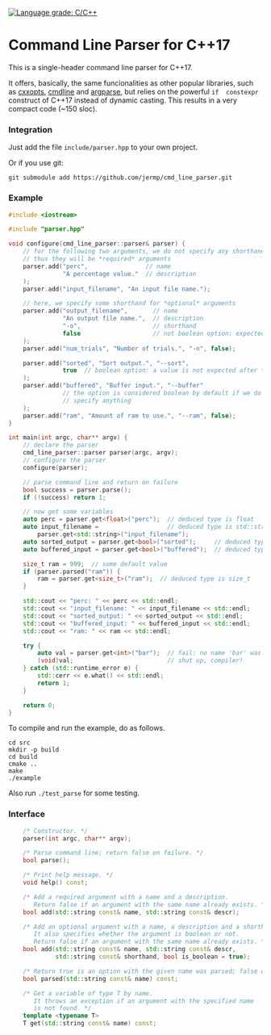 [![Language grade: C/C++](https://img.shields.io/lgtm/grade/cpp/g/jermp/cmd_line_parser.svg?logo=lgtm&logoWidth=18)](https://lgtm.com/projects/g/jermp/cmd_line_parser/context:cpp)

Command Line Parser for C++17
============================

This is a single-header command line parser for C++17.

It offers, basically, the same funcionalities as other popular libraries, such as [cxxopts](https://github.com/jarro2783/cxxopts),
[cmdline](https://github.com/tanakh/cmdline) and
[argparse](https://github.com/hbristow/argparse),
but relies on the powerful `if  constexpr` construct of C++17 instead of dynamic casting.
This results in a very compact code (~150 sloc).

### Integration

Just add the file `include/parser.hpp` to your own project.

Or if you use git:

	git submodule add https://github.com/jermp/cmd_line_parser.git

### Example

```C++
#include <iostream>

#include "parser.hpp"

void configure(cmd_line_parser::parser& parser) {
    // for the following two arguments, we do not specify any shorthand,
    // thus they will be *required* arguments
    parser.add("perc",                // name
               "A percentage value."  // description
    );
    parser.add("input_filename", "An input file name.");

    // here, we specify some shorthand for *optional* arguments
    parser.add("output_filename",       // name
               "An output file name.",  // description
               "-o",                    // shorthand
               false                    // not boolean option: expected a value after the shorthand
    );
    parser.add("num_trials", "Number of trials.", "-n", false);

    parser.add("sorted", "Sort output.", "--sort",
               true  // boolean option: a value is not expected after the shorthand
    );
    parser.add("buffered", "Buffer input.", "--buffer"
               // the option is considered boolean by default if we do not
               // specify anything
    );
    parser.add("ram", "Amount of ram to use.", "--ram", false);
}

int main(int argc, char** argv) {
    // declare the parser
    cmd_line_parser::parser parser(argc, argv);
    // configure the parser
    configure(parser);

    // parse command line and return on failure
    bool success = parser.parse();
    if (!success) return 1;

    // now get some variables
    auto perc = parser.get<float>("perc");  // deduced type is float
    auto input_filename =                   // deduced type is std::string
        parser.get<std::string>("input_filename");
    auto sorted_output = parser.get<bool>("sorted");     // deduced type is bool
    auto buffered_input = parser.get<bool>("buffered");  // deduced type is bool

    size_t ram = 999;  // some default value
    if (parser.parsed("ram")) {
        ram = parser.get<size_t>("ram");  // deduced type is size_t
    }

    std::cout << "perc: " << perc << std::endl;
    std::cout << "input_filename: " << input_filename << std::endl;
    std::cout << "sorted_output: " << sorted_output << std::endl;
    std::cout << "buffered_input: " << buffered_input << std::endl;
    std::cout << "ram: " << ram << std::endl;

    try {
        auto val = parser.get<int>("bar");  // fail: no name 'bar' was specified
        (void)val;                          // shut up, compiler!
    } catch (std::runtime_error e) {
        std::cerr << e.what() << std::endl;
        return 1;
    }

    return 0;
}

```

To compile and run the example, do as follows.

	cd src
	mkdir -p build
	cd build
	cmake ..
	make
	./example

Also run `./test_parse` for some testing.


### Interface

```C++
    /* Constructor. */
    parser(int argc, char** argv);

    /* Parse command line; return false on failure. */
    bool parse();

    /* Print help message. */
    void help() const;

    /* Add a required argument with a name and a description.
       Return false if an argument with the same name already exists. */
    bool add(std::string const& name, std::string const& descr);

    /* Add an optional argument with a name, a description and a shorthand.
       It also specifies whether the argument is boolean or not.
       Return false if an argument with the same name already exists. */
    bool add(std::string const& name, std::string const& descr,
             std::string const& shorthand, bool is_boolean = true);

    /* Return true is an option with the given name was parsed; false otherwise. */
    bool parsed(std::string const& name) const;

    /* Get a variable of type T by name.
       It throws an exception if an argument with the specified name
       is not found. */
    template <typename T>
    T get(std::string const& name) const;
```
